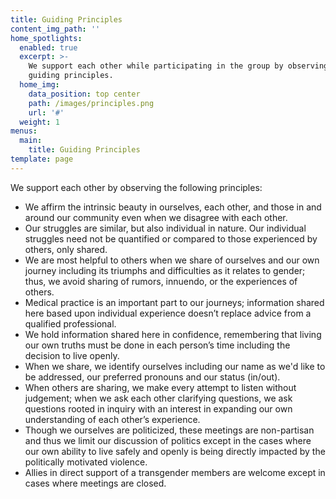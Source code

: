 ```yaml
---
title: Guiding Principles
content_img_path: ''
home_spotlights:
  enabled: true
  excerpt: >-
    We support each other while participating in the group by observing these
    guiding principles.
  home_img:
    data_position: top center
    path: /images/principles.png
    url: '#'
  weight: 1
menus:
  main:
    title: Guiding Principles
template: page
---
```

We support each other by observing the following principles:

* We affirm the intrinsic beauty in ourselves, each other, and
  those in and around our community even when we disagree
  with each other.
* Our struggles are similar, but also individual in nature. Our
  individual struggles need not be quantified or compared to
  those experienced by others, only shared.
* We are most helpful to others when we share of ourselves
  and our own journey including its triumphs and difficulties
  as it relates to gender; thus, we avoid sharing of rumors,
  innuendo, or the experiences of others.
* Medical practice is an important part to our journeys;
  information shared here based upon individual experience
  doesn’t replace advice from a qualified professional.
* We hold information shared here in confidence,
  remembering that living our own truths must be done in
  each person’s time including the decision to live openly.
* When we share, we identify ourselves including our name
  as we'd like to be addressed, our preferred pronouns and
  our status (in/out).
* When others are sharing, we make every attempt to listen
  without judgement; when we ask each other clarifying
  questions, we ask questions rooted in inquiry with an
  interest in expanding our own understanding of each
  other’s experience.
* Though we ourselves are politicized, these meetings are
  non-partisan and thus we limit our discussion of politics
  except in the cases where our own ability to live safely
  and openly is being directly impacted by the politically
  motivated violence.
* Allies in direct support of a transgender members are
  welcome except in cases where meetings are closed.
